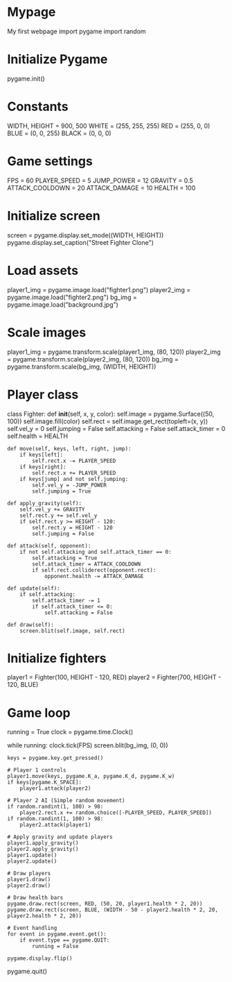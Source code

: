 # Mypage
My first webpage
import pygame
import random

# Initialize Pygame
pygame.init()

# Constants
WIDTH, HEIGHT = 900, 500
WHITE = (255, 255, 255)
RED = (255, 0, 0)
BLUE = (0, 0, 255)
BLACK = (0, 0, 0)

# Game settings
FPS = 60
PLAYER_SPEED = 5
JUMP_POWER = 12
GRAVITY = 0.5
ATTACK_COOLDOWN = 20
ATTACK_DAMAGE = 10
HEALTH = 100

# Initialize screen
screen = pygame.display.set_mode((WIDTH, HEIGHT))
pygame.display.set_caption("Street Fighter Clone")

# Load assets
player1_img = pygame.image.load("fighter1.png")
player2_img = pygame.image.load("fighter2.png")
bg_img = pygame.image.load("background.jpg")

# Scale images
player1_img = pygame.transform.scale(player1_img, (80, 120))
player2_img = pygame.transform.scale(player2_img, (80, 120))
bg_img = pygame.transform.scale(bg_img, (WIDTH, HEIGHT))

# Player class
class Fighter:
    def __init__(self, x, y, color):
        self.image = pygame.Surface((50, 100))
        self.image.fill(color)
        self.rect = self.image.get_rect(topleft=(x, y))
        self.vel_y = 0
        self.jumping = False
        self.attacking = False
        self.attack_timer = 0
        self.health = HEALTH

    def move(self, keys, left, right, jump):
        if keys[left]:
            self.rect.x -= PLAYER_SPEED
        if keys[right]:
            self.rect.x += PLAYER_SPEED
        if keys[jump] and not self.jumping:
            self.vel_y = -JUMP_POWER
            self.jumping = True

    def apply_gravity(self):
        self.vel_y += GRAVITY
        self.rect.y += self.vel_y
        if self.rect.y >= HEIGHT - 120:
            self.rect.y = HEIGHT - 120
            self.jumping = False

    def attack(self, opponent):
        if not self.attacking and self.attack_timer == 0:
            self.attacking = True
            self.attack_timer = ATTACK_COOLDOWN
            if self.rect.colliderect(opponent.rect):
                opponent.health -= ATTACK_DAMAGE

    def update(self):
        if self.attacking:
            self.attack_timer -= 1
            if self.attack_timer <= 0:
                self.attacking = False

    def draw(self):
        screen.blit(self.image, self.rect)

# Initialize fighters
player1 = Fighter(100, HEIGHT - 120, RED)
player2 = Fighter(700, HEIGHT - 120, BLUE)

# Game loop
running = True
clock = pygame.time.Clock()

while running:
    clock.tick(FPS)
    screen.blit(bg_img, (0, 0))

    keys = pygame.key.get_pressed()
    
    # Player 1 controls
    player1.move(keys, pygame.K_a, pygame.K_d, pygame.K_w)
    if keys[pygame.K_SPACE]:
        player1.attack(player2)

    # Player 2 AI (Simple random movement)
    if random.randint(1, 100) > 98:
        player2.rect.x += random.choice([-PLAYER_SPEED, PLAYER_SPEED])
    if random.randint(1, 100) > 98:
        player2.attack(player1)

    # Apply gravity and update players
    player1.apply_gravity()
    player2.apply_gravity()
    player1.update()
    player2.update()

    # Draw players
    player1.draw()
    player2.draw()

    # Draw health bars
    pygame.draw.rect(screen, RED, (50, 20, player1.health * 2, 20))
    pygame.draw.rect(screen, BLUE, (WIDTH - 50 - player2.health * 2, 20, player2.health * 2, 20))

    # Event handling
    for event in pygame.event.get():
        if event.type == pygame.QUIT:
            running = False

    pygame.display.flip()

pygame.quit()
